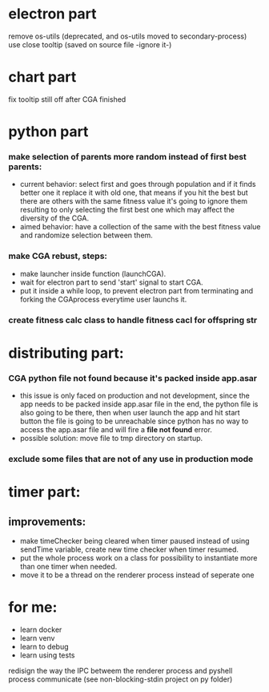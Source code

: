 # electron part

remove os-utils (deprecated, and os-utils moved to secondary-process)
use close tooltip (saved on source file -ignore it-)

# chart part

fix tooltip still off after CGA finished

# python part

### make selection of parents more random instead of first best parents:

- current behavior: select first and goes through population
  and if it finds better one it replace it with old one, that means
  if you hit the best but there are others with the same fitness value
  it's going to ignore them resulting to only selecting the first best
  one which may affect the diversity of the CGA.
- aimed behavior: have a collection of the same with the best fitness
  value and randomize selection between them.

### make CGA rebust, steps:

- make launcher inside function (launchCGA).
- wait for electron part to send 'start' signal to start CGA.
- put it inside a while loop, to prevent electron part from terminating
  and forking the CGAprocess everytime user launchs it.

### create fitness calc class to handle fitness cacl for offspring str

# distributing part:

### CGA python file not found because it's packed inside app.asar

- this issue is only faced on production and not development, since
  the app needs to be packed inside app.asar file in the end, the
  python file is also going to be there, then when user launch the app
  and hit start button the file is going to be unreachable since
  python has no way to access the app.asar file and will fire a **file
  not found** error.
- possible solution: move file to tmp directory on startup.

### exclude some files that are not of any use in production mode

# timer part:

## improvements:

- make timeChecker being cleared when timer paused instead of using
  sendTime variable, create new time checker when timer resumed.
- put the whole process work on a class for possibility to instantiate
  more than one timer when needed.
- move it to be a thread on the renderer process instead of seperate one

# for me:

- learn docker
- learn venv
- learn to debug
- learn using tests

redisign the way the IPC betweem the renderer process and pyshell
process communicate (see non-blocking-stdin project on py folder)
